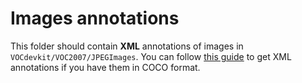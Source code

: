 # Images annotations
This folder should contain **XML** annotations of images in `VOCdevkit/VOC2007/JPEGImages`. You can follow <a href="https://roboflow.com/convert/coco-json-to-pascal-voc-xml"> this guide</a> to get XML annotations if you have them in COCO format.